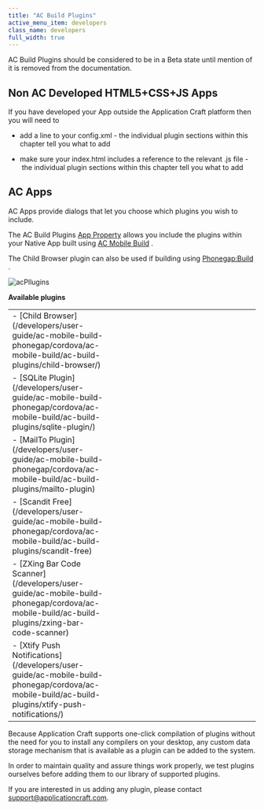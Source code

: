 ```yaml
---
title: "AC Build Plugins"
active_menu_item: developers
class_name: developers
full_width: true
---
```



AC Build Plugins should be considered to be in a Beta state until mention of it is removed from the documentation.

## Non AC Developed HTML5+CSS+JS Apps

If you have developed your App outside the Application Craft platform then you will need to

 - add a line to your config.xml - the individual plugin sections within this chapter tell you what to add

 - make sure your index.html includes a reference to the relevant .js file -  the individual plugin sections within this chapter tell you what to add

## AC Apps

AC Apps provide dialogs that let you choose which plugins you wish to include.

The AC Build Plugins [App Property](/developers/user-guide/product-guide/widget-properties-events/app-properties) allows you include the plugins within your Native App built using [AC Mobile Build](/developers/user-guide/ac-mobile-build-phonegap/cordova/ac-mobile-build/) .

The Child Browser plugin can also be used if building using [Phonegap:Build](/developers/user-guide/ac-mobile-build-phonegap/cordova/phonegapbuild/) .

![acPllugins](/img/docs/acpllugins.zoom83.png)

**Available plugins**

<table>
<tr>
<td width="211">
 - [Child Browser](/developers/user-guide/ac-mobile-build-phonegap/cordova/ac-mobile-build/ac-build-plugins/child-browser/)

</td>
<td width="27">
</td>
<td width="704">
</td>
</tr>
<tr>
<td width="211">
 - [SQLite Plugin](/developers/user-guide/ac-mobile-build-phonegap/cordova/ac-mobile-build/ac-build-plugins/sqlite-plugin/)

</td>
<td width="27">
</td>
<td width="704">
</td>
</tr>
<tr>
<td width="211">
 - [MailTo Plugin](/developers/user-guide/ac-mobile-build-phonegap/cordova/ac-mobile-build/ac-build-plugins/mailto-plugin)

</td>
<td width="27">
</td>
<td width="704">
</td>
</tr>
<tr>
<td width="211">
 - [Scandit Free](/developers/user-guide/ac-mobile-build-phonegap/cordova/ac-mobile-build/ac-build-plugins/scandit-free)

</td>
<td width="27">
</td>
<td width="704">
</td>
</tr>
<tr>
<td width="211">
 - [ZXing Bar Code Scanner](/developers/user-guide/ac-mobile-build-phonegap/cordova/ac-mobile-build/ac-build-plugins/zxing-bar-code-scanner)

</td>
<td width="27">
</td>
<td width="704">
</td>
</tr>
<tr>
<td width="211">
 - [Xtify Push Notifications](/developers/user-guide/ac-mobile-build-phonegap/cordova/ac-mobile-build/ac-build-plugins/xtify-push-notifications/)

</td>
<td width="27">
</td>
<td width="704">
</td>
</tr>
</table>

Because Application Craft supports one-click compilation of plugins without the need for you to install any compilers on your desktop, any custom data storage mechanism that is available as a plugin can be added to the system.

In order to maintain quality and assure things work properly, we test plugins ourselves before adding them to our library of supported plugins.

If you are interested in us adding any plugin, please contact support@applicationcraft.com.

